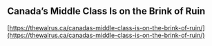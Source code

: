 ## Canada’s Middle Class Is on the Brink of Ruin
  
  [https://thewalrus.ca/canadas-middle-class-is-on-the-brink-of-ruin/](https://thewalrus.ca/canadas-middle-class-is-on-the-brink-of-ruin/)